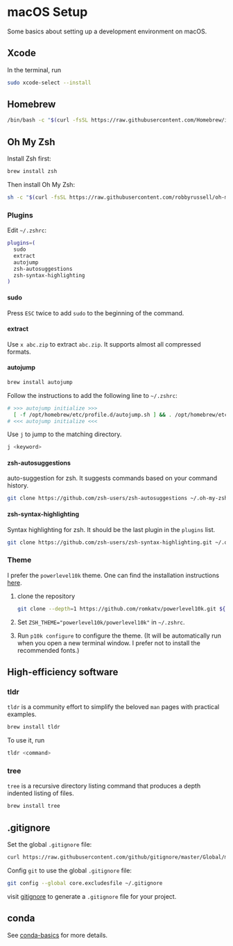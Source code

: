 # macOS Setup


Some basics about setting up a development environment on macOS.

<!--more-->

## Xcode

In the terminal, run

```bash
sudo xcode-select --install
```

## Homebrew

```bash
/bin/bash -c "$(curl -fsSL https://raw.githubusercontent.com/Homebrew/install/master/install.sh)"
```

## Oh My Zsh

Install Zsh first:

```bash
brew install zsh
```

Then install Oh My Zsh:

```bash
sh -c "$(curl -fsSL https://raw.githubusercontent.com/robbyrussell/oh-my-zsh/master/tools/install.sh)"
```

### Plugins

Edit `~/.zshrc`:

```bash
plugins=(
  sudo
  extract
  autojump
  zsh-autosuggestions
  zsh-syntax-highlighting
)
```

#### sudo

Press `ESC` twice to add `sudo` to the beginning of the command.

#### extract

Use `x abc.zip` to extract `abc.zip`. It supports almost all compressed formats.

#### autojump

```bash
brew install autojump
```

Follow the instructions to add the following line to `~/.zshrc`:

```bash
# >>> autojump initialize >>>
  [ -f /opt/homebrew/etc/profile.d/autojump.sh ] && . /opt/homebrew/etc/profile.d/autojump.sh
# <<< autojump initialize <<<
```

Use `j` to jump to the matching directory.

```bash
j <keyword>
```

#### zsh-autosuggestions

auto-suggestion for zsh. It suggests commands based on your command history.

```bash
git clone https://github.com/zsh-users/zsh-autosuggestions ~/.oh-my-zsh/custom/plugins/zsh-autosuggestions
```

#### zsh-syntax-highlighting

Syntax highlighting for zsh. It should be the last plugin in the `plugins` list.

```bash
git clone https://github.com/zsh-users/zsh-syntax-highlighting.git ~/.oh-my-zsh/custom/plugins/zsh-syntax-highlighting
```

### Theme

I prefer the `powerlevel10k` theme. One can find the installation instructions [here](https://github.com/romkatv/powerlevel10k#oh-my-zsh).

1. clone the repository

   ```bash
   git clone --depth=1 https://github.com/romkatv/powerlevel10k.git ${ZSH_CUSTOM:-$HOME/.oh-my-zsh/custom}/themes/powerlevel10k
   ```

2. Set `ZSH_THEME="powerlevel10k/powerlevel10k"` in `~/.zshrc`.

3. Run `p10k configure` to configure the theme. (It will be automatically run when you open a new terminal window. I prefer not to install the recommended fonts.)

## High-efficiency software

### tldr

`tldr` is a community effort to simplify the beloved `man` pages with practical examples.

```bash
brew install tldr
```

To use it, run

```bash
tldr <command>
```

### tree

`tree` is a recursive directory listing command that produces a depth indented listing of files.

```bash
brew install tree
```

## .gitignore

Set the global `.gitignore` file:

```bash
curl https://raw.githubusercontent.com/github/gitignore/master/Global/macOS.gitignore -o ~/.gitignore
```

Config `git` to use the global `.gitignore` file:

```bash
git config --global core.excludesfile ~/.gitignore
```

visit [gitignore](gitignore.io) to generate a `.gitignore` file for your project.

## conda

See [conda-basics](./conda-basics) for more details.

